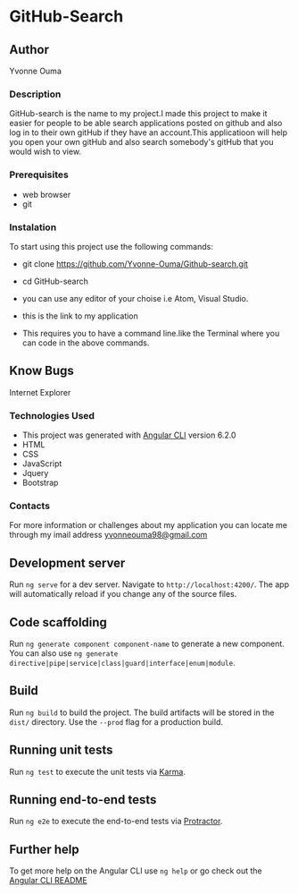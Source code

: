 # GitHub-Search
## Author
Yvonne Ouma
### Description
GitHub-search is the name to my project.I made this project to make it easier for people to be able search applications posted on github and also log in to their own gitHub if they have an account.This applicatioon will help you open your own gitHub and also search somebody's gitHub that you would wish to view.

### Prerequisites
* web browser
* git
### Instalation

To start using this project use the following commands:

* git clone https://github.com/Yvonne-Ouma/Github-search.git
* cd GitHub-search
* you can use any editor of your choise i.e Atom, Visual Studio.
* this is the link to my application 

* This requires you to have a command line.like the Terminal where you can code in the above commands.


## Know Bugs
Internet Explorer

### Technologies Used
* This project was generated with [Angular CLI](https://github.com/angular/angular-cli) version 6.2.0
* HTML
* CSS
* JavaScript
* Jquery
* Bootstrap


### Contacts
For more information or challenges about my application you can locate me through my imail address yvonneouma98@gmail.com



## Development server

Run `ng serve` for a dev server. Navigate to `http://localhost:4200/`. The app will automatically reload if you change any of the source files.

## Code scaffolding

Run `ng generate component component-name` to generate a new component. You can also use `ng generate directive|pipe|service|class|guard|interface|enum|module`.

## Build

Run `ng build` to build the project. The build artifacts will be stored in the `dist/` directory. Use the `--prod` flag for a production build.

## Running unit tests

Run `ng test` to execute the unit tests via [Karma](https://karma-runner.github.io).

## Running end-to-end tests

Run `ng e2e` to execute the end-to-end tests via [Protractor](http://www.protractortest.org/).

## Further help

To get more help on the Angular CLI use `ng help` or go check out the [Angular CLI README](https://github.com/angular/angular-cli/blob/master/README.md)
